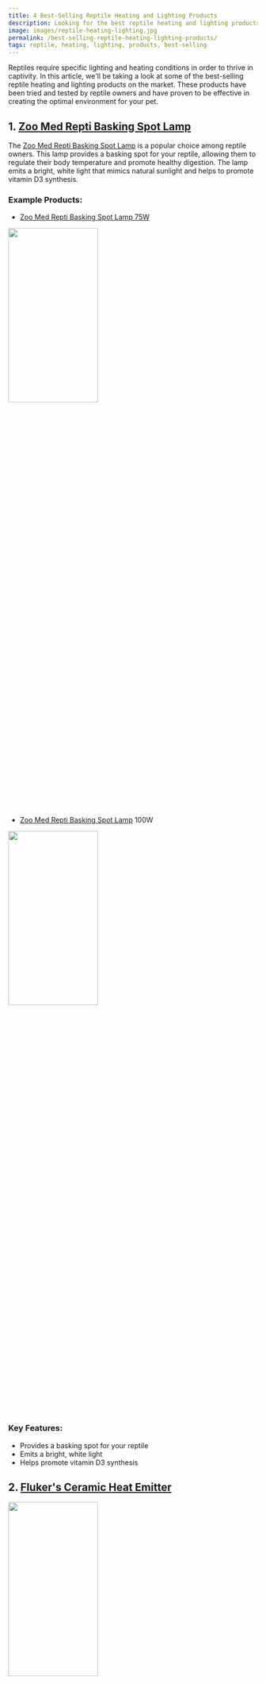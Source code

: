 ```yaml
---
title: 4 Best-Selling Reptile Heating and Lighting Products
description: Looking for the best reptile heating and lighting products? Check out these top 4 best-selling products that are sure to keep your reptile happy and healthy.
image: images/reptile-heating-lighting.jpg
permalink: /best-selling-reptile-heating-lighting-products/
tags: reptile, heating, lighting, products, best-selling
---
```


Reptiles require specific lighting and heating conditions in order to thrive in captivity. In this article, we'll be taking a look at some of the best-selling reptile heating and lighting products on the market. These products have been tried and tested by reptile owners and have proven to be effective in creating the optimal environment for your pet.

## 1. [Zoo Med Repti Basking Spot Lamp](https://amzn.to/41VaVzo)

The [Zoo Med Repti Basking Spot Lamp](https://amzn.to/41VaVzo) is a popular choice among reptile owners. This lamp provides a basking spot for your reptile, allowing them to regulate their body temperature and promote healthy digestion. The lamp emits a bright, white light that mimics natural sunlight and helps to promote vitamin D3 synthesis.

### Example Products:

- [Zoo Med Repti Basking Spot Lamp 75W](https://amzn.to/3Jj6KFZ)

<img src=https://m.media-amazon.com/images/I/616WwCqhjYL._AC_.jpg width="60%" height="30%"> 

- [Zoo Med Repti Basking Spot Lamp](https://www.amazon.com/s?k=Zoo+Med+Repti+Basking+Spot+Lamp&crid=TAO8R15AESX3&sprefix=zoo+med+repti+basking+spot+lamp%2Caps%2C530&linkCode=ll2&tag=forpetswith01-20&linkId=8bd115fd6107c00a3060a03350703b12&language=en_US&ref_=as_li_ss_tl) 100W

<img src=https://m.media-amazon.com/images/I/61gqn9ms2hL._AC_SL1454_.jpg width="60%" height="30%">

### Key Features:
- Provides a basking spot for your reptile
- Emits a bright, white light
- Helps promote vitamin D3 synthesis

## 2. [Fluker's Ceramic Heat Emitter](https://www.amazon.com/s?k=Fluker%27s+Ceramic+Heat+Emitter&crid=38L10FHYYELKJ&sprefix=fluker%27s+ceramic+heat+emitter%2Caps%2C428&linkCode=ll2&tag=forpetswith01-20&linkId=c2f04157de26d7ed04657d9ddf02f590&language=en_US&ref_=as_li_ss_tl)

<img src=https://m.media-amazon.com/images/I/6135CjdFipS._AC_SL1500_.jpg width="60%" height="30%">

The [Fluker's Ceramic Heat Emitter](https://www.amazon.com/s?k=Fluker%27s+Ceramic+Heat+Emitter&crid=38L10FHYYELKJ&sprefix=fluker%27s+ceramic+heat+emitter%2Caps%2C428&linkCode=ll2&tag=forpetswith01-20&linkId=c2f04157de26d7ed04657d9ddf02f590&language=en_US&ref_=as_li_ss_tl) is another popular choice for reptile owners. This heat emitter provides a steady source of heat without emitting light, making it a great option for reptiles that require a 24-hour heat source. The emitter is made from ceramic material and is designed to last for years.

### Example Products:

- [Fluker's Ceramic Heat Emitter 60W](https://www.amazon.com/s?k=Fluker%27s+Ceramic+Heat+Emitter+60W&crid=25XJLOS7DOLJD&sprefix=fluker%27s+ceramic+heat+emitter+60w%2Caps%2C279&linkCode=ll2&tag=forpetswith01-20&linkId=37cb40c993440eac3ae3d1fb2b749834&language=en_US&ref_=as_li_ss_tl)

<img src=https://m.media-amazon.com/images/I/61x8p8MZuCS._AC_SL1500_.jpg width="60%" height="30%">

- [Fluker's Ceramic Heat Emitter](https://amzn.to/3kTbYip) 100W

<img src=https://m.media-amazon.com/images/I/61x8p8MZuCS._AC_SL1500_.jpg width="60%" height="30%">

### Key Features:
- Provides a steady source of heat
- Does not emit light
- Made from ceramic material

## 3. [Zoo Med Reptisun T5 HO Terrarium Hood](https://amzn.to/3mBFSbi)

The [Zoo Med Reptisun T5 HO Terrarium Hood](https://amzn.to/3mBFSbi) is a great option for reptile owners who want to provide their pets with optimal UVB lighting. The hood is designed to fit T5 HO bulbs and comes with a reflector that helps to maximize the amount of UVB that your reptile receives. The hood is easy to install and is designed to last for years.

### Example Products:

- [Zoo Med Reptisun T5 HO Terrarium Hood](https://amzn.to/3mBFSbi) 24"

<img src=https://m.media-amazon.com/images/I/51t0KGY9YeL._AC_SL1500_.jpg width="60%" height="30%">

- [Zoo Med Reptisun T5 HO Terrarium Hood](https://amzn.to/41QHmyI) 30"

<img src=https://m.media-amazon.com/images/I/51t0KGY9YeL._AC_SL1500_.jpg width="60%" height="30%">

### Key Features:
- Provides optimal UVB lighting
- Comes with a reflector to maximize UVB exposure
- Easy to install

## 4. [Exo Terra Reptile UVB 100](https://amzn.to/3YrDHEA)

The [Exo Terra Reptile UVB 100](https://amzn.to/3YrDHEA) is a compact fluorescent lamp that is designed to provide your reptile with the UVB lighting that they need to stay healthy. The lamp emits a 5% UVB output, which is similar to the UVB output of natural sunlight. The lamp is easy to install and is designed to last for up to 12 months.

### Example Products:

- [Exo Terra Reptile UVB 100](https://amzn.to/3kVcwUU) 13W

<img src=https://m.media-amazon.com/images/I/71mrHZZWaKL._AC_SL1500_.jpg width="60%" height="30%">

- [Exo Terra Reptile UVB 100](https://amzn.to/3YrDHEA) 26W

<img src=https://m.media-amazon.com/images/I/71mrHZZWaKL._AC_SL1500_.jpg width="60%" height="30%">

### Key Features:
- Provides a 5% UVB output
- Easy to install
- Lasts for up to 12 months

## FAQs
### What is the optimal temperature for reptiles?
The optimal temperature for reptiles depends on their species and habitat. Different reptile species have different temperature requirements, so it's important to research and understand your pet's specific needs. As a general rule, most reptiles require a basking spot with a temperature range of 85-95°F (29-35°C) during the day, and a cooler area with a temperature range of 70-80°F (21-27°C) at night. Some reptiles, such as desert-dwelling species, may require even higher temperatures, while others, such as those that live in cooler climates, may require lower temperatures.

### What is UVB lighting and why is it important for reptiles?

UVB lighting is a type of light that provides ultraviolet B radiation, which is important for reptile health. UVB radiation helps reptiles to synthesize vitamin D3, which is essential for proper calcium absorption and healthy bone development. Without adequate UVB exposure, reptiles can develop metabolic bone disease, a serious condition that can cause deformities, fractures, and even death. It's important to provide UVB lighting for your pet reptile, and to replace the bulbs regularly to ensure they are providing adequate UVB radiation.

### Can I use a regular light bulb as a heat source for my reptile?

No, it's not recommended to use a regular light bulb as a heat source for your reptile. Regular light bulbs do not emit the type of heat and light that reptiles need, and can actually be harmful to their health. Instead, it's important to use a specialized reptile heat bulb or heating pad designed specifically for reptile use. These products provide the appropriate type of heat and light to keep your reptile healthy and happy.

## Conclusion

When it comes to caring for your pet reptile, providing adequate heating and lighting is crucial. With the right products, you can create a comfortable and healthy environment for your reptile, and help them to thrive. The four best-selling reptile heating and lighting products listed here are all great options for reptile owners, and can help to ensure your pet stays healthy and happy for years to come. So if you're in the market for heating and lighting products for your reptile, be sure to consider these top-rated options.